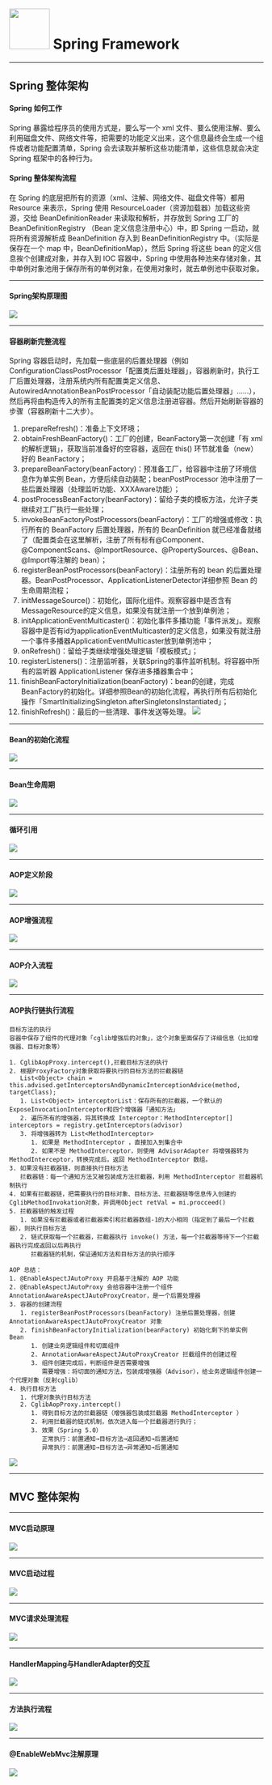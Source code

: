 # <img src="src/docs/spring-framework.png" width="80" height="80"> Spring Framework 

---

## Spring 整体架构

#### Spring 如何工作
Spring 暴露给程序员的使用方式是，要么写一个 xml 文件、要么使用注解、要么利用磁盘文件、网络文件等，把需要的功能定义出来，这个信息最终会生成一个组件或者功能配置清单，Spring 会去读取并解析这些功能清单，这些信息就会决定 Spring 框架中的各种行为。

#### Spring 整体架构流程
在 Spring 的底层把所有的资源（xml、注解、网络文件、磁盘文件等）都用 Resource 来表示，Spring 使用 ResourceLoader（资源加载器）加载这些资源，交给 BeanDefinitionReader 来读取和解析，并存放到 Spring 工厂的 BeanDefinitionRegistry （Bean  定义信息注册中心）中，即 Spring 一启动，就将所有资源解析成 BeanDefinition 存入到 BeanDefinitionRegistry 中。（实际是保存在一个 map 中，BeanDefinitionMap），然后 Spring 将这些 bean 的定义信息挨个创建成对象，并存入到 IOC 容器中，Spring 中使用各种池来存储对象，其中单例对象池用于保存所有的单例对象，在使用对象时，就去单例池中获取对象。

---
#### Spring架构原理图
![](src/docs/spring/Spring架构原理图.jpg)

---
#### 容器刷新完整流程
Spring 容器启动时，先加载一些底层的后置处理器（例如ConfigurationClassPostProcessor「配置类后置处理器」，容器刷新时，执行工厂后置处理器，注册系统内所有配置类定义信息、AutowiredAnnotationBeanPostProcessor「自动装配功能后置处理器」……），然后再将由构造传入的所有主配置类的定义信息注册进容器。然后开始刷新容器的步骤（容器刷新十二大步）。
1. prepareRefresh()：准备上下文环境；
2. obtainFreshBeanFactory()：工厂的创建，BeanFactory第一次创建「有 xml 的解析逻辑」，获取当前准备好的空容器，返回在 this() 环节就准备（new）好的 BeanFactory；
3. prepareBeanFactory(beanFactory)：预准备工厂，给容器中注册了环境信息作为单实例 Bean，方便后续自动装配；beanPostProcessor 池中注册了一些后置处理器（处理监听功能、XXXAware功能）；
4. postProcessBeanFactory(beanFactory)：留给子类的模板方法，允许子类继续对工厂执行一些处理；
5. invokeBeanFactoryPostProcessors(beanFactory)：工厂的增强或修改：执行所有的 BeanFactory 后置处理器，所有的 BeanDefinition 就已经准备就绪了（配置类会在这里解析，注册了所有标有@Component、@ComponentScans、@ImportResource、@PropertySources、@Bean、@Import等注解的 bean）；
6. registerBeanPostProcessors(beanFactory)：注册所有的 bean 的后置处理器。BeanPostProcessor、ApplicationListenerDetector详细参照 Bean 的生命周期流程；
7. initMessageSource()：初始化，国际化组件。观察容器中是否含有MessageResource的定义信息，如果没有就注册一个放到单例池；
8. initApplicationEventMulticaster()：初始化事件多播功能「事件派发」。观察容器中是否有id为applicationEventMulticaster的定义信息，如果没有就注册一个事件多播器ApplicationEventMulticaster放到单例池中；
9. onRefresh()：留给子类继续增强处理逻辑「模板模式」；
10. registerListeners()：注册监听器，关联Spring的事件监听机制。将容器中所有的监听器 ApplicationListener 保存进多播器集合中；
11. finishBeanFactoryInitialization(beanFactory)：bean的创建，完成BeanFactory的初始化。详细参照Bean的初始化流程，再执行所有后初始化操作「SmartInitializingSingleton.afterSingletonsInstantiated」；
12. finishRefresh()：最后的一些清理、事件发送等处理。
![](src/docs/spring/容器刷新完整流程.jpg)

---
#### Bean的初始化流程
![](src/docs/spring/Bean的初始化流程.jpg)

---
#### Bean生命周期
![](src/docs/spring/Bean生命周期.jpg)

---
#### 循环引用
![](src/docs/spring/循环引用.jpg)

---
#### AOP定义阶段
![](src/docs/spring/AOP定义阶段.jpg)

---
#### AOP增强流程
![](src/docs/spring/AOP增强流程.jpg)

---
#### AOP介入流程
![](src/docs/spring/AOP介入流程.jpg)

---
#### AOP执行链执行流程
```
目标方法的执行
容器中保存了组件的代理对象「cglib增强后的对象」，这个对象里面保存了详细信息（比如增强器、目标对象等）

1. CglibAopProxy.intercept(),拦截目标方法的执行
2. 根据ProxyFactory对象获取将要执行的目标方法的拦截器链
   List<Object> chain = this.advised.getInterceptorsAndDynamicInterceptionAdvice(method, targetClass);
   1. List<Object> interceptorList：保存所有的拦截器，一个默认的ExposeInvocationInterceptor和四个增强器「通知方法」
   2. 遍历所有的增强器，将其转换成 Interceptor：MethodInterceptor[] interceptors = registry.getInterceptors(advisor)
   3. 将增强器转为 List<MethodInterceptor>
      1. 如果是 MethodInterceptor ，直接加入到集合中
      2. 如果不是 MethodInterceptor，则使用 AdvisorAdapter 将增强器转为 MethodInterceptor，转换完成后，返回 MethodInterceptor 数组。
3. 如果没有拦截器链，则直接执行目标方法
   拦截器链：每一个通知方法又被包装成方法拦截器，利用 MethodInterceptor 拦截器机制执行
4. 如果有拦截器链，把需要执行的目标对象、目标方法、拦截器链等信息传入创建的CglibMethodInvokation对象，并调用Object retVal = mi.procceed()
5. 拦截器链的触发过程
   1. 如果没有拦截器或者拦截器索引和拦截器数组-1的大小相同（指定到了最后一个拦截器），则执行目标方法
   2. 链式获取每一个拦截器，拦截器执行 invoke() 方法，每一个拦截器等待下一个拦截器执行完成返回以后再执行
      拦截器链的机制，保证通知方法和目标方法的执行顺序
      
AOP 总结：
1. @EnableAspectJAutoProxy 开启基于注解的 AOP 功能
2. @EnableAspectJAutoProxy 会给容器中注册一个组件 AnnotationAwareAspectJAutoProxyCreator，是一个后置处理器
3. 容器的创建流程
   1. registerBeanPostProcessors(beanFactory) 注册后置处理器，创建 AnnotationAwareAspectJAutoProxyCreator 对象
   2. finishBeanFactoryInitialization(beanFactory) 初始化剩下的单实例 Bean
      1. 创建业务逻辑组件和切面组件
      2. AnnotationAwareAspectJAutoProxyCreator 拦截组件的创建过程
      3. 组件创建完成后，判断组件是否需要增强
         需要增强：将切面的通知方法，包装成增强器（Advisor），给业务逻辑组件创建一个代理对象（反射cglib）
4. 执行目标方法
   1. 代理对象执行目标方法
   2. CglibAopProxy.intercept()
      1. 得到目标方法的拦截器链（增强器包装成拦截器 MethodInterceptor ）
      2. 利用拦截器的链式机制，依次进入每一个拦截器进行执行；
      3. 效果（Spring 5.0）
         正常执行：前置通知→目标方法→返回通知→后置通知
         异常执行：前置通知→目标方法→异常通知→后置通知
```
![](src/docs/spring/AOP执行链执行流程.jpg)



---

MVC 整体架构
---

---
#### MVC启动原理
![](src/docs/mvc/MVC启动原理.jpg)

---
#### MVC启动过程
![](src/docs/mvc/MVC启动过程.jpg)

---
#### MVC请求处理流程
![](src/docs/mvc/MVC请求处理流程.jpg)

---
#### HandlerMapping与HandlerAdapter的交互
![](src/docs/mvc/HandlerMapping与HandlerAdapter的交互.jpg)

---
#### 方法执行流程
![](src/docs/mvc/方法执行流程.jpg)

---
#### @EnableWebMvc注解原理
![](src/docs/mvc/@EnableWebMvc注解原理.jpg)
